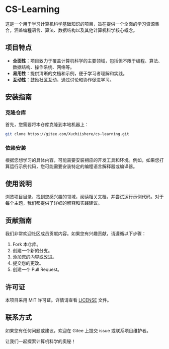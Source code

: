 # CS-Learning

这是一个用于学习计算机科学基础知识的项目，旨在提供一个全面的学习资源集合，涵盖编程语言、算法、数据结构以及其他计算机科学核心概念。

## 项目特点

- **全面性**：项目致力于覆盖计算机科学的主要领域，包括但不限于编程、算法、数据结构、操作系统、网络等。
- **易用性**：提供清晰的文档和示例，便于学习者理解和实践。
- **互动性**：鼓励社区互动，通过讨论和协作促进学习。

## 安装指南

### 克隆仓库

首先，您需要将本仓库克隆到本地机器上：

```bash
git clone https://gitee.com/Xuchiishere/cs-learning.git
```

### 依赖安装

根据您想学习的具体内容，可能需要安装相应的开发工具和环境。例如，如果您打算运行示例代码，您可能需要安装特定的编程语言解释器或编译器。

## 使用说明

浏览项目目录，找到您感兴趣的领域，阅读相关文档，并尝试运行示例代码。对于每个主题，我们都提供了详细的解释和实践建议。

## 贡献指南

我们非常欢迎社区成员贡献内容。如果您有兴趣贡献，请遵循以下步骤：

1. Fork 本仓库。
2. 创建一个新的分支。
3. 添加您的内容或改进。
4. 提交您的更改。
5. 创建一个 Pull Request。

## 许可证

本项目采用 MIT 许可证。详情请查看 [LICENSE](LICENSE) 文件。

## 联系方式

如果您有任何问题或建议，欢迎在 Gitee 上提交 issue 或联系项目维护者。

让我们一起探索计算机科学的奥秘！